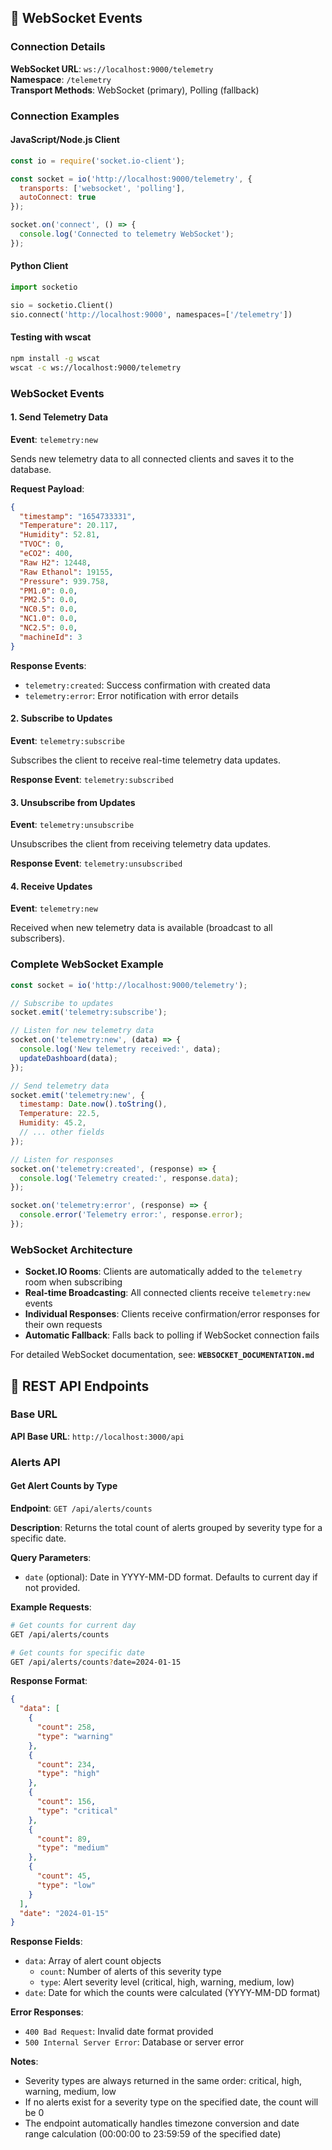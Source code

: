 ## 🔌 WebSocket Events

### Connection Details

**WebSocket URL**: `ws://localhost:9000/telemetry`  
**Namespace**: `/telemetry`  
**Transport Methods**: WebSocket (primary), Polling (fallback)

### Connection Examples

#### JavaScript/Node.js Client
```javascript
const io = require('socket.io-client');

const socket = io('http://localhost:9000/telemetry', {
  transports: ['websocket', 'polling'],
  autoConnect: true
});

socket.on('connect', () => {
  console.log('Connected to telemetry WebSocket');
});
```

#### Python Client
```python
import socketio

sio = socketio.Client()
sio.connect('http://localhost:9000', namespaces=['/telemetry'])
```

#### Testing with wscat
```bash
npm install -g wscat
wscat -c ws://localhost:9000/telemetry
```

### WebSocket Events

#### 1. Send Telemetry Data

**Event**: `telemetry:new`

Sends new telemetry data to all connected clients and saves it to the database.

**Request Payload**:
```json
{
  "timestamp": "1654733331",
  "Temperature": 20.117,
  "Humidity": 52.81,
  "TVOC": 0,
  "eCO2": 400,
  "Raw H2": 12448,
  "Raw Ethanol": 19155,
  "Pressure": 939.758,
  "PM1.0": 0.0,
  "PM2.5": 0.0,
  "NC0.5": 0.0,
  "NC1.0": 0.0,
  "NC2.5": 0.0,
  "machineId": 3
}
```

**Response Events**:
- `telemetry:created`: Success confirmation with created data
- `telemetry:error`: Error notification with error details

#### 2. Subscribe to Updates

**Event**: `telemetry:subscribe`

Subscribes the client to receive real-time telemetry data updates.

**Response Event**: `telemetry:subscribed`

#### 3. Unsubscribe from Updates

**Event**: `telemetry:unsubscribe`

Unsubscribes the client from receiving telemetry data updates.

**Response Event**: `telemetry:unsubscribed`

#### 4. Receive Updates

**Event**: `telemetry:new`

Received when new telemetry data is available (broadcast to all subscribers).

### Complete WebSocket Example

```javascript
const socket = io('http://localhost:9000/telemetry');

// Subscribe to updates
socket.emit('telemetry:subscribe');

// Listen for new telemetry data
socket.on('telemetry:new', (data) => {
  console.log('New telemetry received:', data);
  updateDashboard(data);
});

// Send telemetry data
socket.emit('telemetry:new', {
  timestamp: Date.now().toString(),
  Temperature: 22.5,
  Humidity: 45.2,
  // ... other fields
});

// Listen for responses
socket.on('telemetry:created', (response) => {
  console.log('Telemetry created:', response.data);
});

socket.on('telemetry:error', (response) => {
  console.error('Telemetry error:', response.error);
});
```

### WebSocket Architecture

- **Socket.IO Rooms**: Clients are automatically added to the `telemetry` room when subscribing
- **Real-time Broadcasting**: All connected clients receive `telemetry:new` events
- **Individual Responses**: Clients receive confirmation/error responses for their own requests
- **Automatic Fallback**: Falls back to polling if WebSocket connection fails

For detailed WebSocket documentation, see: **`WEBSOCKET_DOCUMENTATION.md`**

## 🚀 REST API Endpoints

### Base URL
**API Base URL**: `http://localhost:3000/api`

### Alerts API

#### Get Alert Counts by Type

**Endpoint**: `GET /api/alerts/counts`

**Description**: Returns the total count of alerts grouped by severity type for a specific date.

**Query Parameters**:
- `date` (optional): Date in YYYY-MM-DD format. Defaults to current day if not provided.

**Example Requests**:
```bash
# Get counts for current day
GET /api/alerts/counts

# Get counts for specific date
GET /api/alerts/counts?date=2024-01-15
```

**Response Format**:
```json
{
  "data": [
    {
      "count": 258,
      "type": "warning"
    },
    {
      "count": 234,
      "type": "high"
    },
    {
      "count": 156,
      "type": "critical"
    },
    {
      "count": 89,
      "type": "medium"
    },
    {
      "count": 45,
      "type": "low"
    }
  ],
  "date": "2024-01-15"
}
```

**Response Fields**:
- `data`: Array of alert count objects
  - `count`: Number of alerts of this severity type
  - `type`: Alert severity level (critical, high, warning, medium, low)
- `date`: Date for which the counts were calculated (YYYY-MM-DD format)

**Error Responses**:
- `400 Bad Request`: Invalid date format provided
- `500 Internal Server Error`: Database or server error

**Notes**:
- Severity types are always returned in the same order: critical, high, warning, medium, low
- If no alerts exist for a severity type on the specified date, the count will be 0
- The endpoint automatically handles timezone conversion and date range calculation (00:00:00 to 23:59:59 of the specified date)
